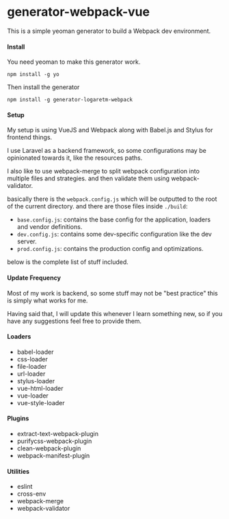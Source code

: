 # generator-webpack-vue
This is a simple yeoman generator to build a Webpack dev environment.

#### Install

You need yeoman to make this generator work.

`npm install -g yo`

Then install the generator

`npm install -g generator-logaretm-webpack`

#### Setup
My setup is using VueJS and Webpack along with Babel.js and Stylus for frontend things.

I use Laravel as a backend framework, so some configurations may be opinionated towards it, like the resources paths.

I also like to use webpack-merge to split webpack configuration into multiple files and strategies.
and then validate them using webpack-validator.

basically there is the `webpack.config.js` which will be outputted to the root of the current directory.
and there are those files inside `./build`:

* `base.config.js`: contains the base config for the application, loaders and vendor definitions.
* `dev.config.js`: contains some dev-specific configuration like the dev server.
* `prod.config.js`: contains the production config and optimizations.

below is the complete list of stuff included.

#### Update Frequency
Most of my work is backend, so some stuff may not be "best practice" this is simply what works for me.

Having said that, I will update this whenever I learn something new, so if you have any suggestions feel free to provide them.

#### Loaders
* babel-loader
* css-loader
* file-loader
* url-loader
* stylus-loader
* vue-html-loader
* vue-loader
* vue-style-loader

#### Plugins
* extract-text-webpack-plugin
* purifycss-webpack-plugin
* clean-webpack-plugin
* webpack-manifest-plugin

#### Utilities
* eslint
* cross-env
* webpack-merge
* webpack-validator
